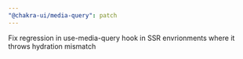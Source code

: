 ```yaml
---
"@chakra-ui/media-query": patch
---
```


Fix regression in use-media-query hook in SSR envrionments where it throws
hydration mismatch
